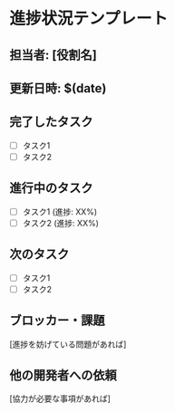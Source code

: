 # 進捗状況テンプレート

## 担当者: [役割名]
## 更新日時: $(date)

## 完了したタスク
- [ ] タスク1
- [ ] タスク2

## 進行中のタスク
- [ ] タスク1 (進捗: XX%)
- [ ] タスク2 (進捗: XX%)

## 次のタスク
- [ ] タスク1
- [ ] タスク2

## ブロッカー・課題
[進捗を妨げている問題があれば]

## 他の開発者への依頼
[協力が必要な事項があれば]
